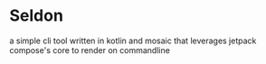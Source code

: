 # Seldon
a simple cli tool written in kotlin and mosaic that leverages jetpack compose's core to render on commandline
